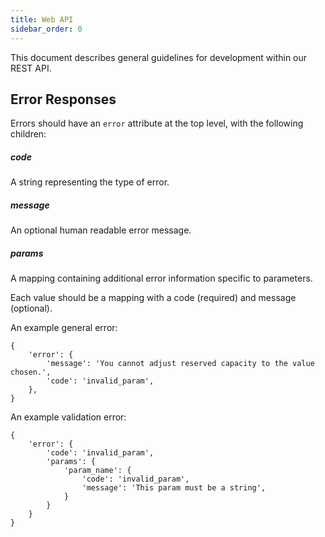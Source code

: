 ```yaml
---
title: Web API
sidebar_order: 0
---
```


This document describes general guidelines for development within our
REST API.

Error Responses
---------------

Errors should have an `error` attribute at the top level, with the
following children:

##### code

A string representing the type of error.

##### message

An optional human readable error message.

##### params

A mapping containing additional error information specific to
parameters.

Each value should be a mapping with a code (required) and message
(optional).

An example general error:

``` 
{
    'error': {
        'message': 'You cannot adjust reserved capacity to the value chosen.',
        'code': 'invalid_param',
    },
}
```

An example validation error:

```
{
    'error': {
        'code': 'invalid_param',
        'params': {
            'param_name': {
                'code': 'invalid_param',
                'message': 'This param must be a string',
            }
        }
    }
}
```
